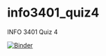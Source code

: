 # info3401_quiz4
INFO 3401 Quiz 4

[![Binder](https://mybinder.org/badge_logo.svg)](https://mybinder.org/v2/gh/jonfeatherstoneNZ/info3401_quiz4/main?labpath=Week_10_Python_Pandas_Quiz_4.ipynb)
